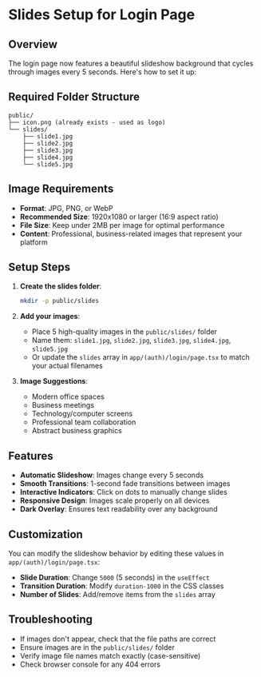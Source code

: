 # Slides Setup for Login Page

## Overview
The login page now features a beautiful slideshow background that cycles through images every 5 seconds. Here's how to set it up:

## Required Folder Structure
```
public/
├── icon.png (already exists - used as logo)
└── slides/
    ├── slide1.jpg
    ├── slide2.jpg
    ├── slide3.jpg
    ├── slide4.jpg
    └── slide5.jpg
```

## Image Requirements
- **Format**: JPG, PNG, or WebP
- **Recommended Size**: 1920x1080 or larger (16:9 aspect ratio)
- **File Size**: Keep under 2MB per image for optimal performance
- **Content**: Professional, business-related images that represent your platform

## Setup Steps

1. **Create the slides folder**:
   ```bash
   mkdir -p public/slides
   ```

2. **Add your images**:
   - Place 5 high-quality images in the `public/slides/` folder
   - Name them: `slide1.jpg`, `slide2.jpg`, `slide3.jpg`, `slide4.jpg`, `slide5.jpg`
   - Or update the `slides` array in `app/(auth)/login/page.tsx` to match your actual filenames

3. **Image Suggestions**:
   - Modern office spaces
   - Business meetings
   - Technology/computer screens
   - Professional team collaboration
   - Abstract business graphics

## Features
- **Automatic Slideshow**: Images change every 5 seconds
- **Smooth Transitions**: 1-second fade transitions between images
- **Interactive Indicators**: Click on dots to manually change slides
- **Responsive Design**: Images scale properly on all devices
- **Dark Overlay**: Ensures text readability over any background

## Customization
You can modify the slideshow behavior by editing these values in `app/(auth)/login/page.tsx`:
- **Slide Duration**: Change `5000` (5 seconds) in the `useEffect`
- **Transition Duration**: Modify `duration-1000` in the CSS classes
- **Number of Slides**: Add/remove items from the `slides` array

## Troubleshooting
- If images don't appear, check that the file paths are correct
- Ensure images are in the `public/slides/` folder
- Verify image file names match exactly (case-sensitive)
- Check browser console for any 404 errors

